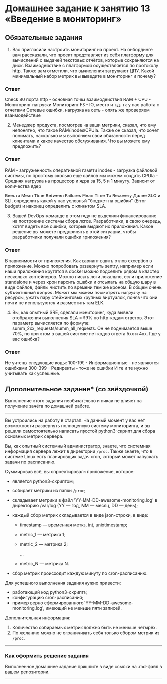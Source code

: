 # Домашнее задание к занятию 13 «Введение в мониторинг»

## Обязательные задания

1. Вас пригласили настроить мониторинг на проект. На онбординге вам рассказали, что проект представляет из себя платформу для вычислений с выдачей текстовых отчётов, которые сохраняются на диск. 
Взаимодействие с платформой осуществляется по протоколу http. Также вам отметили, что вычисления загружают ЦПУ. Какой минимальный набор метрик вы выведите в мониторинг и почему?

### Ответ
Check 80 порта http - основная точка взаимодействия
RAM + CPU - Мониторинг нагрузки
Мониторинг FS - IO, место и т.д. тк у нас работа с отчетами 
Сетевые ошибки, нагрузка на сеть - опять же проверяем взаимодействие

2. Менеджер продукта, посмотрев на ваши метрики, сказал, что ему непонятно, что такое RAM/inodes/CPUla. Также он сказал, что хочет понимать, насколько мы выполняем свои обязанности перед клиентами и какое качество обслуживания. Что вы можете ему предложить?

### Ответ
RAM - загруженность оперативной памяти
inodes - загрузка файловой системы, по простому сколько еще файлов мы можем создать
CPUla - Средняя нагрузка на процессор и ядра за 15, 5 и 1 минуту. Зависит от количества ядер

Ввести Mean Time Between Failures Mean Time To Recovery
Далее SLO и SLI, определить какой у нас условный "бюджет на ошибки" (Error budget) и наконец определить с клиентом SLA.

3. Вашей DevOps-команде в этом году не выделили финансирование на построение системы сбора логов. Разработчики, в свою очередь, хотят видеть все ошибки, которые выдают их приложения. Какое решение вы можете предпринять в этой ситуации, чтобы разработчики получали ошибки приложения?

### Ответ

В зависимости от приложения.
Как вариант вшить отлов exception в приложение. Можно попробовать развернуть sentry, например если наши приложения крутятся в docker можно подселить рядом в кластер несколько контейнеров.
Можно писать логи локально, если приложение standalone и через крон парсить ошибки и отсылать на общую шару в виде файлов, файлы чистить по времени тем же кроном.
В общем очень субъективный вопрос. Может мы можем посмотреть нагрузку на ресурсы, ужать пару стейжинговых крупных виртуалок, поняв что они почти не используются и разместить там ELK.


4. Вы, как опытный SRE, сделали мониторинг, куда вывели отображения выполнения SLA = 99% по http-кодам ответов. 
Этот параметр вычисляется по формуле: summ_2xx_requests/summ_all_requests. Он не поднимается выше 70%, но при этом в вашей системе нет кодов ответа 5xx и 4xx. Где у вас ошибка?

### Ответ

Не учтены следующие коды:
100-199 - Информационные - не являются ошибками
300-399 - Редиректы - тоже не ошибки
И те и те нужно учитывать как успешные.


## Дополнительное задание* (со звёздочкой) 

Выполнение этого задания необязательно и никак не влияет на получение зачёта по домашней работе.

_____

Вы устроились на работу в стартап. На данный момент у вас нет возможности развернуть полноценную систему 
мониторинга, и вы решили самостоятельно написать простой python3-скрипт для сбора основных метрик сервера. 

Вы, как опытный системный администратор, знаете, что системная информация сервера лежит в директории `/proc`. Также знаете, что в системе Linux есть  планировщик задач cron, который может запускать задачи по расписанию.

Суммировав всё, вы спроектировали приложение, которое:

- является python3-скриптом;
- собирает метрики из папки `/proc`;
- складывает метрики в файл 'YY-MM-DD-awesome-monitoring.log' в директорию /var/log 
(YY — год, MM — месяц, DD — день);
- каждый сбор метрик складывается в виде json-строки, в виде:
  + timestamp — временная метка, int, unixtimestamp;
  + metric_1 — метрика 1;
  + metric_2 — метрика 2;
  
     ...
     
  + metric_N — метрика N.
  
- сбор метрик происходит каждую минуту по cron-расписанию.

Для успешного выполнения задания нужно привести:

* работающий код python3-скрипта;
* конфигурацию cron-расписания;
* пример верно сформированного 'YY-MM-DD-awesome-monitoring.log', имеющий не меньше пяти записей.

Дополнительная информация:

1. Количество собираемых метрик должно быть не меньше четырёх.
1. По желанию можно не ограничивать себя только сбором метрик из `/proc`.

---

### Как оформить решение задания

Выполненное домашнее задание пришлите в виде ссылки на .md-файл в вашем репозитории.


---
